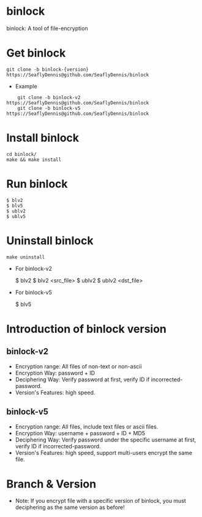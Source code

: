 # binlock
binlock: A tool of file-encryption

# Get binlock

    git clone -b binlock-{version} https://SeaflyDennis@github.com/SeaflyDennis/binlock

- Example

```shell
    git clone -b binlock-v2 https://SeaflyDennis@github.com/SeaflyDennis/binlock
    git clone -b binlock-v5 https://SeaflyDennis@github.com/SeaflyDennis/binlock
```

# Install binlock

    cd binlock/
    make && make install

# Run binlock

    $ blv2
    $ blv5
    $ ublv2
    $ ublv5

# Uninstall binlock

    make uninstall


- For binlock-v2

  $ blv2
  $ blv2 <src_file> <password> <id>
  $ ublv2
  $ ublv2 <dst_file>
  
- For binlock-v5

  $ blv5

# Introduction of binlock version

## binlock-v2

- Encryption range: All files of non-text or non-ascii
- Encryption Way: password + ID
- Deciphering Way: Verify password at first, verify ID if incorrected-password.
- Version's Features: high speed.

## binlock-v5

- Encryption range: All files, include text files or ascii files.
- Encryption Way: username + password + ID + MD5
- Deciphering Way: Verify password under the specific username at first, verify ID if incorrected-password.
- Version's Features: high speed, support multi-users encrypt the same file.

# Branch & Version

- Note: If you encrypt file with a specific version of binlock, you must deciphering as the same version as before!
